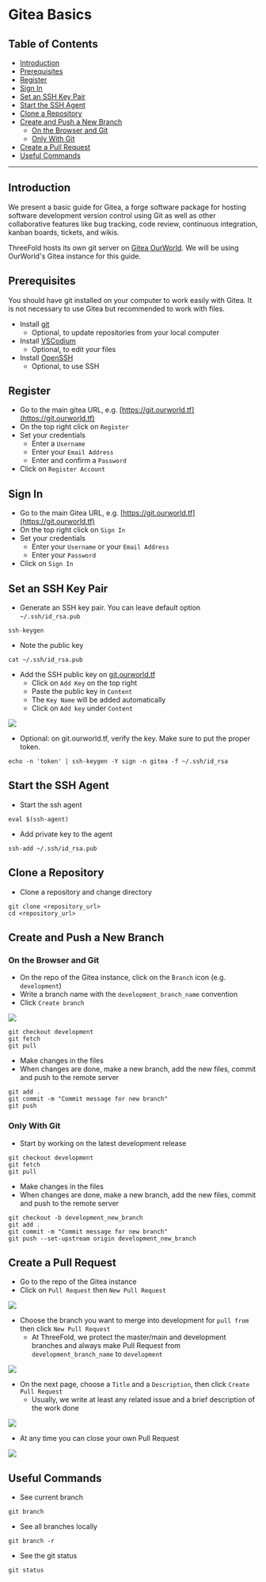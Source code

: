 <h1>Gitea Basics</h1>

<h2>Table of Contents</h2>

- [Introduction](#introduction)
- [Prerequisites](#prerequisites)
- [Register](#register)
- [Sign In](#sign-in)
- [Set an SSH Key Pair](#set-an-ssh-key-pair)
- [Start the SSH Agent](#start-the-ssh-agent)
- [Clone a Repository](#clone-a-repository)
- [Create and Push a New Branch](#create-and-push-a-new-branch)
  - [On the Browser and Git](#on-the-browser-and-git)
  - [Only With Git](#only-with-git)
- [Create a Pull Request](#create-a-pull-request)
- [Useful Commands](#useful-commands)

---

## Introduction

We present a basic guide for Gitea, a forge software package for hosting software development version control using Git as well as other collaborative features like bug tracking, code review, continuous integration, kanban boards, tickets, and wikis.

ThreeFold hosts its own git server on [Gitea OurWorld](https://git.ourworld.tf). We will be using OurWorld's Gitea instance for this guide.

## Prerequisites

You should have git installed on your computer to work easily with Gitea. It is not necessary to use Gitea but recommended to work with files.

- Install [git](./git_github_basics.md#install-git)
  - Optional, to update repositories from your local computer
- Install [VSCodium](./git_github_basics.md#vs-codium)
  - Optional, to edit your files
- Install [OpenSSH](../getstarted/ssh_guide/ssh_openssh.md)
  - Optional, to use SSH

## Register

- Go to the main gitea URL, e.g. [https://git.ourworld.tf](https://git.ourworld.tf)
- On the top right click on `Register`
- Set your credentials
  - Enter a `Username`
  - Enter your `Email Address`
  - Enter and confirm a `Password`
- Click on `Register Account`

## Sign In

- Go to the main Gitea URL, e.g. [https://git.ourworld.tf](https://git.ourworld.tf)
- On the top right click on `Sign In`
- Set your credentials
  - Enter your `Username` or your `Email Address`
  - Enter your `Password`
- Click on `Sign In`

## Set an SSH Key Pair

- Generate an SSH key pair. You can leave default option `~/.ssh/id_rsa.pub`
```
ssh-keygen
```
- Note the public key
```
cat ~/.ssh/id_rsa.pub
```
- Add the SSH public key on [git.ourworld.tf](https://git.ourworld.tf/user/settings/keys)
  - Click on `Add Key` on the top right
  - Paste the public key in `Content`
  - The `Key Name` will be added automatically
  - Click on `Add key` under `Content`

![](./img/gitea_ssh_key.png)

- Optional: on git.ourworld.tf, verify the key. Make sure to put the proper token.
```
echo -n 'token' | ssh-keygen -Y sign -n gitea -f ~/.ssh/id_rsa
```

## Start the SSH Agent

- Start the ssh agent
```
eval $(ssh-agent)
```
- Add private key to the agent
```
ssh-add ~/.ssh/id_rsa.pub
```

## Clone a Repository

- Clone a repository and change directory
```
git clone <repository_url>
cd <repository_url>
```

## Create and Push a New Branch

### On the Browser and Git

- On the repo of the Gitea instance, click on the ̀`Branch` icon (e.g. `development`)
- Write a branch name with the `development_branch_name` convention
- Click `Create branch`

![](./img/gitea_new_branch.png)

```
git checkout development
git fetch
git pull
```
- Make changes in the files
- When changes are done, make a new branch, add the new files, commit and push to the remote server
```
git add .
git commit -m "Commit message for new branch"
git push
```

### Only With Git

- Start by working on the latest development release
```
git checkout development
git fetch
git pull
```
- Make changes in the files
- When changes are done, make a new branch, add the new files, commit and push to the remote server
```
git checkout -b development_new_branch
git add .
git commit -m "Commit message for new branch"
git push --set-upstream origin development_new_branch
```

## Create a Pull Request

- Go to the repo of the Gitea instance
- Click on `Pull Request` then `New Pull Request`

![](./img/gitea_new_pr.png)

- Choose the branch you want to merge into development for `pull from` then click `New Pull Request`
  - At ThreeFold, we protect the master/main and development branches and always make Pull Request from `development_branch_name` to `development`

![](./img/gitea_pr_create.png)

- On the next page, choose a `Title` and a `Description`, then click `Create Pull Request`
  - Usually, we write at least any related issue and a brief description of the work done

![](./img/gitea_pr_title_description.png)

- At any time you can close your own Pull Request

![](./img/gitea_close_pr.png)

## Useful Commands

- See current branch
```
git branch
```
- See all branches locally
```
git branch -r
```
- See the git status
```
git status
```

